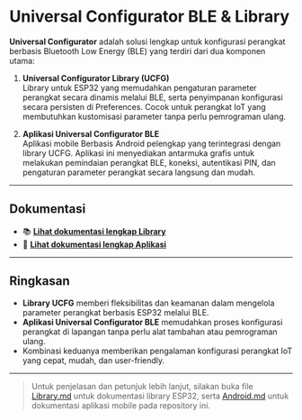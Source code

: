 # Universal Configurator BLE & Library

**Universal Configurator** adalah solusi lengkap untuk konfigurasi perangkat berbasis Bluetooth Low Energy (BLE) yang terdiri dari dua komponen utama:

1. **Universal Configurator Library (UCFG)**  
   Library untuk ESP32 yang memudahkan pengaturan parameter perangkat secara dinamis melalui BLE, serta penyimpanan konfigurasi secara persisten di Preferences. Cocok untuk perangkat IoT yang membutuhkan kustomisasi parameter tanpa perlu pemrograman ulang.

2. **Aplikasi Universal Configurator BLE**  
   Aplikasi mobile Berbasis Android pelengkap yang terintegrasi dengan library UCFG. Aplikasi ini menyediakan antarmuka grafis untuk melakukan pemindaian perangkat BLE, koneksi, autentikasi PIN, dan pengaturan parameter perangkat secara langsung dan mudah.

---

## Dokumentasi

- 📚 **[Lihat dokumentasi lengkap Library](./Library.md)**
- 📱 **[Lihat dokumentasi lengkap Aplikasi ](./Android.md)**

---

## Ringkasan

- **Library UCFG** memberi fleksibilitas dan keamanan dalam mengelola parameter perangkat berbasis ESP32 melalui BLE.
- **Aplikasi Universal Configurator BLE** memudahkan proses konfigurasi perangkat di lapangan tanpa perlu alat tambahan atau pemrograman ulang.
- Kombinasi keduanya memberikan pengalaman konfigurasi perangkat IoT yang cepat, mudah, dan user-friendly.

---

> Untuk penjelasan dan petunjuk lebih lanjut, silakan buka file [Library.md](./Library.md) untuk dokumentasi library ESP32, serta [Android.md](./Android.md) untuk dokumentasi aplikasi mobile pada repository ini.

